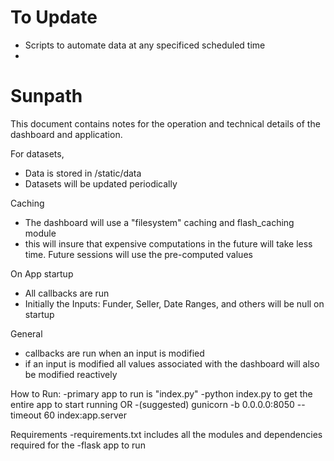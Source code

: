 # To Update
- Scripts to automate data at any specificed scheduled time
-

# Sunpath
This document contains notes for the operation and technical details of
the dashboard and application.

For datasets,
  - Data is stored in /static/data
  - Datasets will be updated periodically

Caching
  - The dashboard will use a "filesystem" caching and flash_caching module
  - this will insure that expensive computations in the future will
  take less time. Future sessions will use the pre-computed values

On App startup
  - All callbacks are run
  - Initially the Inputs: Funder, Seller, Date Ranges, and others will be null on startup

General
  - callbacks are run when an input is modified
  - if an input is modified all values associated
  with the dashboard will also be modified reactively

How to Run:
-primary app to run is "index.py"
-python index.py to get the entire app to start running
OR
-(suggested) gunicorn -b 0.0.0.0:8050 --timeout 60 index:app.server

Requirements
-requirements.txt includes all the modules and dependencies required for the
-flask app to run

